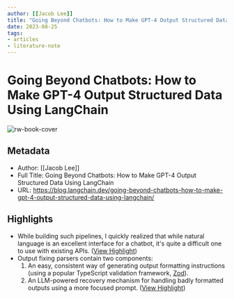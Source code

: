 ```yaml
---
author: [[Jacob Lee]]
title: "Going Beyond Chatbots: How to Make GPT-4 Output Structured Data Using LangChain"
date: 2023-08-25
tags: 
- articles
- literature-note
---
```

# Going Beyond Chatbots: How to Make GPT-4 Output Structured Data Using LangChain

![rw-book-cover](https://blog.langchain.dev/content/images/2023/05/Screenshot-2023-05-21-at-8.20.41-PM.png)

## Metadata
- Author: [[Jacob Lee]]
- Full Title: Going Beyond Chatbots: How to Make GPT-4 Output Structured Data Using LangChain
- URL: https://blog.langchain.dev/going-beyond-chatbots-how-to-make-gpt-4-output-structured-data-using-langchain/

## Highlights
- While building such pipelines, I quickly realized that while natural language is an excellent interface for a chatbot, it's quite a difficult one to use with existing APIs. ([View Highlight](https://read.readwise.io/read/01h1a2jgjb9zkk1v6yk564gs4j))
- Output fixing parsers contain two components:
  1. An easy, consistent way of generating output formatting instructions (using a popular TypeScript validation framework, [Zod](https://github.com/colinhacks/zod)).
  2. An LLM-powered recovery mechanism for handling badly formatted outputs using a more focused prompt. ([View Highlight](https://read.readwise.io/read/01h16s4tszsbq31xf52c8fa8hv))
